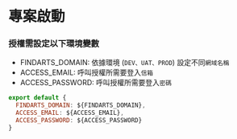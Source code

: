 # 專案啟動

### 授權需設定以下環境變數

- FINDARTS_DOMAIN: 依據環境 (`DEV、UAT、PROD`) 設定不同`網域名稱`
- ACCESS_EMAIL: 呼叫授權所需要登入`信箱`
- ACCESS_PASSWORD: 呼叫授權所需要登入`密碼`

```javascript
export default {
  FINDARTS_DOMAIN: ${FINDARTS_DOMAIN},
  ACCESS_EMAIL: ${ACCESS_EMAIL},
  ACCESS_PASSWORD: ${ACCESS_PASSWORD}
}
```
